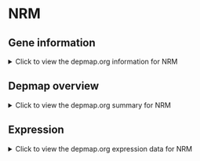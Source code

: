 <h1>NRM</h1>

<h2>Gene information</h2>
<details>
  <summary>Click to view the depmap.org information for NRM</summary>
  <p><a href="https://depmap.org/portal/gene/NRM?tab=about" target="_BLANK">Open page in a new tab...</a></p>
  <iframe src="https://depmap.org/portal/gene/NRM?tab=about" style="border:none;width:100%;height:800px"></iframe>
</details>

<h2>Depmap overview</h2>
<details>
  <summary>Click to view the depmap.org summary for NRM</summary>
  <p><a href="https://depmap.org/portal/gene/NRM?tab=overview" target="_BLANK">Open page in a new tab...</a></p>
  <iframe src="https://depmap.org/portal/gene/NRM?tab=overview" style="border:none;width:100%;height:800px"></iframe>
</details>

<h2>Expression</h2>
<details>
  <summary>Click to view the depmap.org expression data for NRM</summary>
  <p><a href="https://depmap.org/portal/gene/NRM?tab=characterization" target="_BLANK">Open page in a new tab...</a></p>
  <iframe src="https://depmap.org/portal/gene/NRM?tab=characterization" style="border:none;width:100%;height:800px"></iframe>
</details>


<!--
<h2>Reactome Pathway diagram</h2>
<details>
  <summary>Click to view the Reactome pathway for NRM</summary>
  <p><a href="PURL" target="_BLANK">Open page in a new tab...</a></p>
  PNAME
</details>
-->


